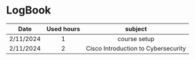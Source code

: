 # LogBook
| Date | Used hours | subject | 
| :---:         |     :---:      |          :---: |
| 2/11/2024   | 1    | course setup    |
| 2/11/2024    | 2       | Cisco Introduction to Cybersecurity      |
